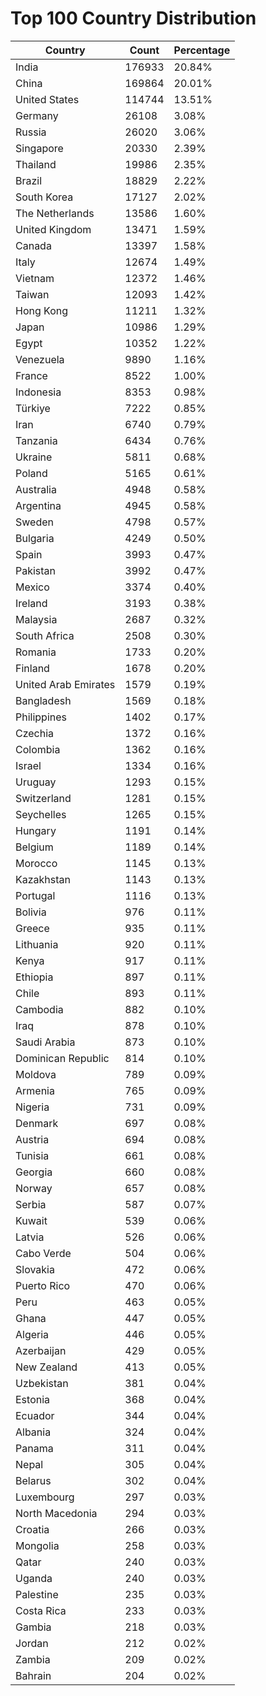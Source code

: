 # Top 100 Country Distribution
| Country | Count | Percentage |
|----|----|----|
| India | 176933 | 20.84% |
| China | 169864 | 20.01% |
| United States | 114744 | 13.51% |
| Germany | 26108 | 3.08% |
| Russia | 26020 | 3.06% |
| Singapore | 20330 | 2.39% |
| Thailand | 19986 | 2.35% |
| Brazil | 18829 | 2.22% |
| South Korea | 17127 | 2.02% |
| The Netherlands | 13586 | 1.60% |
| United Kingdom | 13471 | 1.59% |
| Canada | 13397 | 1.58% |
| Italy | 12674 | 1.49% |
| Vietnam | 12372 | 1.46% |
| Taiwan | 12093 | 1.42% |
| Hong Kong | 11211 | 1.32% |
| Japan | 10986 | 1.29% |
| Egypt | 10352 | 1.22% |
| Venezuela | 9890 | 1.16% |
| France | 8522 | 1.00% |
| Indonesia | 8353 | 0.98% |
| Türkiye | 7222 | 0.85% |
| Iran | 6740 | 0.79% |
| Tanzania | 6434 | 0.76% |
| Ukraine | 5811 | 0.68% |
| Poland | 5165 | 0.61% |
| Australia | 4948 | 0.58% |
| Argentina | 4945 | 0.58% |
| Sweden | 4798 | 0.57% |
| Bulgaria | 4249 | 0.50% |
| Spain | 3993 | 0.47% |
| Pakistan | 3992 | 0.47% |
| Mexico | 3374 | 0.40% |
| Ireland | 3193 | 0.38% |
| Malaysia | 2687 | 0.32% |
| South Africa | 2508 | 0.30% |
| Romania | 1733 | 0.20% |
| Finland | 1678 | 0.20% |
| United Arab Emirates | 1579 | 0.19% |
| Bangladesh | 1569 | 0.18% |
| Philippines | 1402 | 0.17% |
| Czechia | 1372 | 0.16% |
| Colombia | 1362 | 0.16% |
| Israel | 1334 | 0.16% |
| Uruguay | 1293 | 0.15% |
| Switzerland | 1281 | 0.15% |
| Seychelles | 1265 | 0.15% |
| Hungary | 1191 | 0.14% |
| Belgium | 1189 | 0.14% |
| Morocco | 1145 | 0.13% |
| Kazakhstan | 1143 | 0.13% |
| Portugal | 1116 | 0.13% |
| Bolivia | 976 | 0.11% |
| Greece | 935 | 0.11% |
| Lithuania | 920 | 0.11% |
| Kenya | 917 | 0.11% |
| Ethiopia | 897 | 0.11% |
| Chile | 893 | 0.11% |
| Cambodia | 882 | 0.10% |
| Iraq | 878 | 0.10% |
| Saudi Arabia | 873 | 0.10% |
| Dominican Republic | 814 | 0.10% |
| Moldova | 789 | 0.09% |
| Armenia | 765 | 0.09% |
| Nigeria | 731 | 0.09% |
| Denmark | 697 | 0.08% |
| Austria | 694 | 0.08% |
| Tunisia | 661 | 0.08% |
| Georgia | 660 | 0.08% |
| Norway | 657 | 0.08% |
| Serbia | 587 | 0.07% |
| Kuwait | 539 | 0.06% |
| Latvia | 526 | 0.06% |
| Cabo Verde | 504 | 0.06% |
| Slovakia | 472 | 0.06% |
| Puerto Rico | 470 | 0.06% |
| Peru | 463 | 0.05% |
| Ghana | 447 | 0.05% |
| Algeria | 446 | 0.05% |
| Azerbaijan | 429 | 0.05% |
| New Zealand | 413 | 0.05% |
| Uzbekistan | 381 | 0.04% |
| Estonia | 368 | 0.04% |
| Ecuador | 344 | 0.04% |
| Albania | 324 | 0.04% |
| Panama | 311 | 0.04% |
| Nepal | 305 | 0.04% |
| Belarus | 302 | 0.04% |
| Luxembourg | 297 | 0.03% |
| North Macedonia | 294 | 0.03% |
| Croatia | 266 | 0.03% |
| Mongolia | 258 | 0.03% |
| Qatar | 240 | 0.03% |
| Uganda | 240 | 0.03% |
| Palestine | 235 | 0.03% |
| Costa Rica | 233 | 0.03% |
| Gambia | 218 | 0.03% |
| Jordan | 212 | 0.02% |
| Zambia | 209 | 0.02% |
| Bahrain | 204 | 0.02% |
